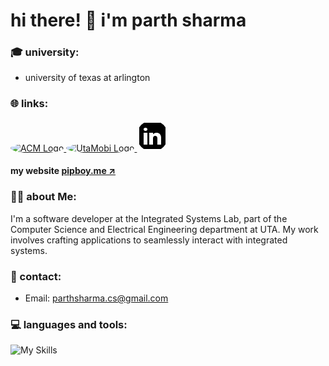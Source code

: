 # hi there! 👋 i'm parth sharma

### 🎓 university:
- university of texas at arlington

### 🌐 links:
<a href="https://github.com/acmuta/" target="_blank">
  <img style="border-radius: 50%;" width="50" height="50" src='https://avatars.githubusercontent.com/u/33638356?s=200&v=4' alt="ACM Logo">
</a>
<a href="https://utamobi.com" target="_blank">
  <img style="border-radius: 50%;" width="50" height="50" src='https://avatars.githubusercontent.com/u/11078095?s=200&v=4' alt="UtaMobi Logo">
</a>
<a href="https://www.linkedin.com/in/your-linkedin-username/" target="_blank">
  <img style="border-radius: 50%;" width="50" height="50" src='https://raw.githubusercontent.com/simple-icons/simple-icons/develop/icons/linkedin.svg' alt="LinkedIn Logo">
</a>
<h4>
   my website
<a href="https://www.pipboy.me/" target="_blank">
  pipboy.me &#8599;
</a>
</h4>

### 👨‍💻 about Me:
I'm a software developer at the Integrated Systems Lab, part of the Computer Science and Electrical Engineering department at UTA. My work involves crafting applications to seamlessly interact with integrated systems.

### 💼 contact:
- Email: parthsharma.cs@gmail.com

### 💻 languages and tools:
![My Skills](https://skillicons.dev/icons?i=ts,go,py,java,js,nextjs,react,c,cpp,docker,express,figma,git,linux,html,css,spring,flask,mongodb,postgres,postman,github)
